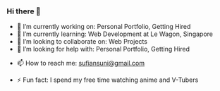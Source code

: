 ### Hi there 👋

<!-- **sufiansuni/sufiansuni** is a ✨ _special_ ✨ repository because its `README.md` (this file) appears on your GitHub profile.

Here are some ideas to get you started: -->

- 🔭 I’m currently working on: Personal Portfolio, Getting Hired
- 🌱 I’m currently learning: Web Development at Le Wagon, Singapore
- 👯 I’m looking to collaborate on: Web Projects
- 🤔 I’m looking for help with: Personal Portfolio, Getting Hired
<!-- - 💬 Ask me about ... -->
- 📫 How to reach me: sufiansuni@gmail.com
<!-- - 😄 Pronouns: ... -->
- ⚡ Fun fact: I spend my free time watching anime and V-Tubers
